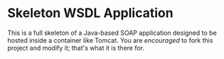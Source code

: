 Skeleton WSDL Application
=================

This is a full skeleton of a Java-based SOAP application designed to be hosted inside a container like Tomcat. You are _encouraged_ to fork this project and modify it; that's what it is there for.
